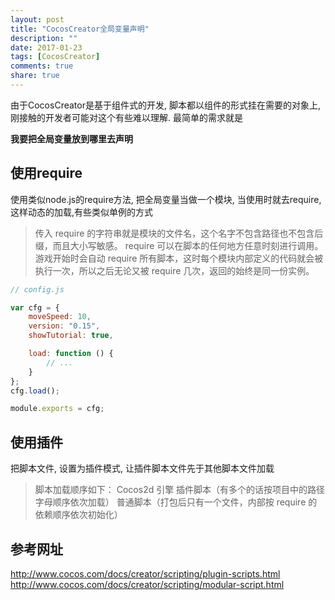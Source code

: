 ```yaml
---
layout: post
title: "CocosCreator全局变量声明"
description: ""
date: 2017-01-23
tags: [CocosCreator]
comments: true
share: true
---
```


由于CocosCreator是基于组件式的开发, 脚本都以组件的形式挂在需要的对象上, 刚接触的开发者可能对这个有些难以理解. 最简单的需求就是


**我要把全局变量放到哪里去声明**

## 使用require
使用类似node.js的require方法, 把全局变量当做一个模块, 当使用时就去require, 这样动态的加载,有些类似单例的方式

> 传入 require 的字符串就是模块的文件名，这个名字不包含路径也不包含后缀，而且大小写敏感。
> require 可以在脚本的任何地方任意时刻进行调用。
> 游戏开始时会自动 require 所有脚本，这时每个模块内部定义的代码就会被执行一次，所以之后无论又被 require 几次，返回的始终是同一份实例。


``` javascript
// config.js

var cfg = {
    moveSpeed: 10,
    version: "0.15",
    showTutorial: true,

    load: function () {
        // ...
    }
};
cfg.load();

module.exports = cfg;

```

## 使用插件

把脚本文件, 设置为插件模式, 让插件脚本文件先于其他脚本文件加载

> 脚本加载顺序如下：
> Cocos2d 引擎
> 插件脚本（有多个的话按项目中的路径字母顺序依次加载）
> 普通脚本（打包后只有一个文件，内部按 require 的依赖顺序依次初始化）


## 参考网址
<http://www.cocos.com/docs/creator/scripting/plugin-scripts.html>
<http://www.cocos.com/docs/creator/scripting/modular-script.html>


